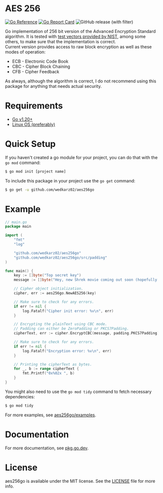 # AES 256

[![Go Reference](https://pkg.go.dev/badge/github.com/wedkarz02/aes256go.svg)](https://pkg.go.dev/github.com/wedkarz02/aes256go)
[![Go Report Card](https://goreportcard.com/badge/github.com/wedkarz02/aes256go)](https://goreportcard.com/report/github.com/wedkarz02/aes256go)
![GitHub release (with filter)](https://img.shields.io/github/v/release/wedkarz02/aes256go)

Go implementation of 256 bit version of the Advanced Encryption Standard algorithm. It is tested with [test vectors provided by NIST](https://csrc.nist.gov/CSRC/media/Projects/Cryptographic-Algorithm-Validation-Program/documents/aes/AESAVS.pdf), among some others, to make sure that the implementation is correct. \
Current version provides access to raw block encryption as well as these modes of operation:
 * ECB - Electronic Code Book
 * CBC - Cipher Block Chaining
 * CFB - Cipher Feedback

As always, although the algorithm is correct, I do not recommend using this package for anything that needs actual security.

# Requirements
 * [Go v1.20+](https://go.dev/dl/)
 * [Linux OS (preferably)](https://ubuntu.com/download)

# Quick Setup
If you haven't created a go module for your project, you can do that with the ``go mod`` command:
```bash
$ go mod init [project name]
```
To include this package in your project use the ``go get`` command:
```bash
$ go get -u github.com/wedkarz02/aes256go
```

# Example
```go
// main.go
package main

import (
    "fmt"
    "log"

    "github.com/wedkarz02/aes256go"
    "github.com/wedkarz02/aes256go/src/padding"
)

func main() {
    key := []byte("Top secret key")
    message := []byte("Hey, new Shrek movie coming out soon (hopefully...)")

    // Cipher object initialization.
    cipher, err := aes256go.NewAES256(key)

    // Make sure to check for any errors.
    if err != nil {
        log.Fatalf("Cipher init error: %v\n", err)
    }

    // Encrypting the plainText using CBC mode.
    // Padding can either be ZeroPadding or PKCS7Padding.
    cipherText, err := cipher.EncryptCBC(message, padding.PKCS7Padding)

    // Make sure to check for any errors.
    if err != nil {
        log.Fatalf("Encryption error: %v\n", err)
    }

    // Printing the cipherText as bytes.
    for _, b := range cipherText {
        fmt.Printf("0x%02x ", b)
    }
}
```

You might also need to use the ``go mod tidy`` command to fetch necessary dependencies:
```bash
$ go mod tidy
```

For more examples, see [aes256go/examples](https://github.com/wedkarz02/aes256go/tree/main/examples).

# Documentation
For more documentation, see [pkg.go.dev](https://pkg.go.dev/github.com/wedkarz02/aes256go).

# License
aes256go is available under the MIT license. See the [LICENSE](https://github.com/wedkarz02/aes256go/blob/main/LICENSE) file for more info.
